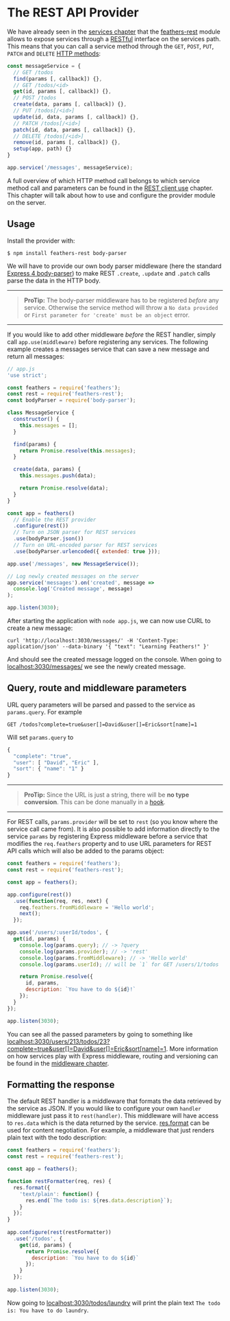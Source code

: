 # The REST API Provider

We have already seen in the [services chapter](../services/readme.md) that the [feathers-rest](https://github.com/feathersjs/feathers-rest) module allows to expose services through a [RESTful](https://en.wikipedia.org/wiki/Representational_state_transfer) interface on the services path. This means that you can call a service method through the `GET`, `POST`, `PUT`, `PATCH` and `DELETE` [HTTP methods](https://en.wikipedia.org/wiki/Hypertext_Transfer_Protocol):

```js
const messageService = {
  // GET /todos
  find(params [, callback]) {},
  // GET /todos/<id>
  get(id, params [, callback]) {},
  // POST /todos
  create(data, params [, callback]) {},
  // PUT /todos[/<id>]
  update(id, data, params [, callback]) {},
  // PATCH /todos[/<id>]
  patch(id, data, params [, callback]) {},
  // DELETE /todos[/<id>]
  remove(id, params [, callback]) {},
  setup(app, path) {}
}

app.service('/messages', messageService);
```

A full overview of which HTTP method call belongs to which service method call and parameters can be found in the [REST client use](../clients/rest.md) chapter. This chapter will talk about how to use and configure the provider module on the server.

## Usage

Install the provider with:

```
$ npm install feathers-rest body-parser
```

We will have to provide our own body parser middleware (here the standard [Express 4 body-parser](https://github.com/expressjs/body-parser)) to make REST `.create`, `.update` and `.patch` calls parse the data in the HTTP body.

---
> __ProTip:__ The body-parser middleware has to be registered *before* any service. Otherwise the service method will throw a `No data provided` or `First parameter for 'create' must be an object` error.
---

If you would like to add other middleware *before* the REST handler, simply call `app.use(middleware)` before registering any services. The following example creates a messages service that can save a new message and return all messages:

```js
// app.js
'use strict';

const feathers = require('feathers');
const rest = require('feathers-rest');
const bodyParser = require('body-parser');

class MessageService {
  constructor() {
    this.messages = [];
  }

  find(params) {
    return Promise.resolve(this.messages);
  }

  create(data, params) {
    this.messages.push(data);

    return Promise.resolve(data);
  }
}

const app = feathers()
  // Enable the REST provider
  .configure(rest())
  // Turn on JSON parser for REST services
  .use(bodyParser.json())
  // Turn on URL-encoded parser for REST services
  .use(bodyParser.urlencoded({ extended: true }));

app.use('/messages', new MessageService());

// Log newly created messages on the server
app.service('messages').on('created', message => 
  console.log('Created message', message)
);

app.listen(3030);
```

After starting the application with `node app.js`, we can now use CURL to create a new message:

```
curl 'http://localhost:3030/messages/' -H 'Content-Type: application/json' --data-binary '{ "text": "Learning Feathers!" }'
```

And should see the created message logged on the console. When going to [localhost:3030/messages/](http://localhost:3030/messages/) we see the newly created message.

## Query, route and middleware parameters

URL query parameters will be parsed and passed to the service as `params.query`. For example

```
GET /todos?complete=true&user[]=David&user[]=Eric&sort[name]=1
```

Will set `params.query` to

```js
{
  "complete": "true",
  "user": [ "David", "Eric" ],
  "sort": { "name": "1" }
}
```

---
> **ProTip:** Since the URL is just a string, there will be **no type conversion**. This can be done manually in a [hook](../hooks/readme.md).
---

For REST calls, `params.provider` will be set to `rest` (so you know where the service call came from). It is also possible to add information directly to the service `params` by registering Express middleware before a service that modifies the `req.feathers` property and to use URL parameters for REST API calls which will also be added to the params object:

```js
const feathers = require('feathers');
const rest = require('feathers-rest');

const app = feathers();

app.configure(rest())
  .use(function(req, res, next) {
    req.feathers.fromMiddleware = 'Hello world';
    next();
  });

app.use('/users/:userId/todos', {
  get(id, params) {
    console.log(params.query); // -> ?query
    console.log(params.provider); // -> 'rest'
    console.log(params.fromMiddleware); // -> 'Hello world'
    console.log(params.userId); // will be `1` for GET /users/1/todos

    return Promise.resolve({
      id, params,
      description: `You have to do ${id}!`
    });
  }
});

app.listen(3030);
```

You can see all the passed parameters by going to something like [localhost:3030/users/213/todos/23?complete=true&user\[\]=David&user\[\]=Eric&sort\[name\]=1](http://localhost:3030/users/213/todos/23?complete=true&user\[\]=David&user\[\]=Eric&sort\[name\]=1). More information on how services play with Express middleware, routing and versioning can be found in the [middleware chapter](../middleware/readme.md).

## Formatting the response

The default REST handler is a middleware that formats the data retrieved by the service as JSON. If you would like to configure your own `handler` middleware just pass it to `rest(handler)`. This middleware will have access to `res.data` which is the data returned by the service. [res.format](http://expressjs.com/en/4x/api.html#res.format) can be used for content negotiation. For example, a middleware that just renders plain text with the todo description:

```js
const feathers = require('feathers');
const rest = require('feathers-rest');

const app = feathers();

function restFormatter(req, res) {
  res.format({
    'text/plain': function() {
      res.end(`The todo is: ${res.data.description}`);
    }
  });
}
  
app.configure(rest(restFormatter))
  .use('/todos', {
    get(id, params) {
      return Promise.resolve({
        description: `You have to do ${id}`
      });
    }
  });
  
app.listen(3030);
```

Now going to [localhost:3030/todos/laundry](http://localhost:3030/todos/laundry) will print the plain text `The todo is: You have to do laundry`.
